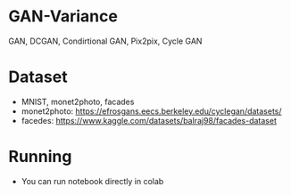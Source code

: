 # GAN-Variance
GAN, DCGAN, Condirtional GAN, Pix2pix, Cycle GAN
# Dataset
- MNIST, monet2photo, facades
- monet2photo: https://efrosgans.eecs.berkeley.edu/cyclegan/datasets/
- facedes: https://www.kaggle.com/datasets/balraj98/facades-dataset
# Running
- You can run notebook directly in colab
